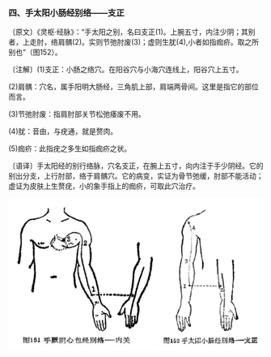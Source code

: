 ### 四、手太阳小肠经别络——支正

〔原文〕《灵枢·经脉》：“手太阳之别，名曰支正(1)。上腕五寸，内注少阴；其别者，上走肘，络肩髃(2)。实则节弛肘废(3)；虚则生肬(4),小者如指痂疥。取之所别也”（图152）。

〔注解〕(1)支正：小肠之络穴。在阳谷穴与小海穴连线上，阳谷穴上五寸。

(2)肩髃：穴名，属手阳明大肠经，三角肌上部，肩端两骨间。这里是指它的部位而言。

(3)节弛肘废：指肩肘部关节松弛痿废不用。

(4)肬：音由，与疣通，就是赘肉。

(5)痂疥：此指疣之多生如指痂疥之状。

〔语译〕手太阳经的别行络脉，穴名支正，在腕上五寸，向内注于手少阴经。它的别出分支，上行肘部，络于肩髃穴。它的病变，实证为骨节弛缓，肘部不能活动；虚证为皮肤上生赘疣，小的象手指上的痂疥，可取此穴治疗。

![](./img/图151、152.jpg)

